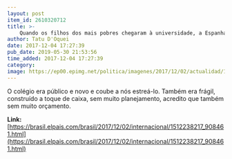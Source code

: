 ```yaml
---
layout: post
item_id: 2610320712
title: >-
    Quando os filhos dos mais pobres chegaram à universidade, a Espanha mudou
author: Tatu D'Oquei
date: 2017-12-04 17:27:39
pub_date: 2019-05-30 21:53:56
time_added: 2017-12-04 17:27:39
category: 
image: https://ep00.epimg.net/politica/imagenes/2017/12/02/actualidad/1512238217_908461_1512238304_rrss_normal.jpg
---
```


O colégio era público e novo e coube a nós estreá-lo. Também era frágil, construído a toque de caixa, sem muito planejamento, acredito que também sem muito orçamento.

**Link:** [https://brasil.elpais.com/brasil/2017/12/02/internacional/1512238217_908461.html](https://brasil.elpais.com/brasil/2017/12/02/internacional/1512238217_908461.html)

